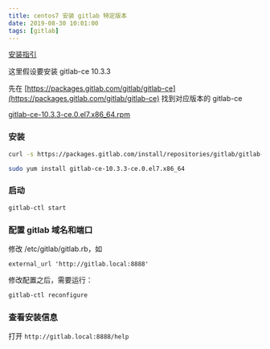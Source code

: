 ```yaml
---
title: centos7 安装 gitlab 特定版本
date: 2019-08-30 10:01:00
tags: [gitlab]
---
```


[安装指引](https://docs.gitlab.com/omnibus/manual_install.html)

这里假设要安装 gitlab-ce 10.3.3

先在 [https://packages.gitlab.com/gitlab/gitlab-ce](https://packages.gitlab.com/gitlab/gitlab-ce) 找到对应版本的 gitlab-ce

[gitlab-ce-10.3.3-ce.0.el7.x86_64.rpm](https://packages.gitlab.com/gitlab/gitlab-ce/packages/scientific/7/gitlab-ce-10.3.3-ce.0.el7.x86_64.rpm)


### 安装

```bash
curl -s https://packages.gitlab.com/install/repositories/gitlab/gitlab-ce/script.rpm.sh | sudo bash
```

```bash
sudo yum install gitlab-ce-10.3.3-ce.0.el7.x86_64
```

### 启动

```bash
gitlab-ctl start
```


### 配置 gitlab 域名和端口

修改 /etc/gitlab/gitlab.rb，如

```
external_url 'http://gitlab.local:8888'
```

修改配置之后，需要运行：

```bash
gitlab-ctl reconfigure
```


### 查看安装信息

打开 `http://gitlab.local:8888/help`
